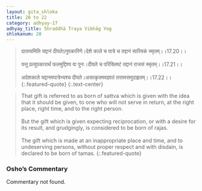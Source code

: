 ```yaml
---
layout: gita_shloka
title: 20 to 22
category: adhyay-17
adhyay_title: Śhraddhā Traya Vibhāg Yog
shlokanum: 20
---
```


> दातव्यमिति यद्दानं दीयतेऽनुपकारिणे।देशे काले च पात्रे च तद्दानं सात्त्विकं स्मृतम्।।17.20।।<br><br>यत्तु प्रत्युपकारार्थं फलमुद्दिश्य वा पुनः।दीयते च परिक्लिष्टं तद्दानं राजसं स्मृतम्।।17.21।।<br><br>अदेशकाले यद्दानमपात्रेभ्यश्च दीयते।असत्कृतमवज्ञातं तत्तामसमुदाहृतम्।।17.22।।
{:.featured-quote} 
{:.text-center}

> That gift is referred to as born of sattva which is given with the idea that it should be given, to one who will not serve in return, at the right place, right time, and to the right person.<br><br>But the gift which is given expecting reciprocation, or with a desire for its result, and grudgingly, is considered to be born of rajas.<br><br>The gift which is made at an inappropriate place and time, and to undeserving persons, without proper respect and with disdain, is declared to be born of tamas.
{:.featured-quote}

### Osho’s Commentary
Commentary not found.
